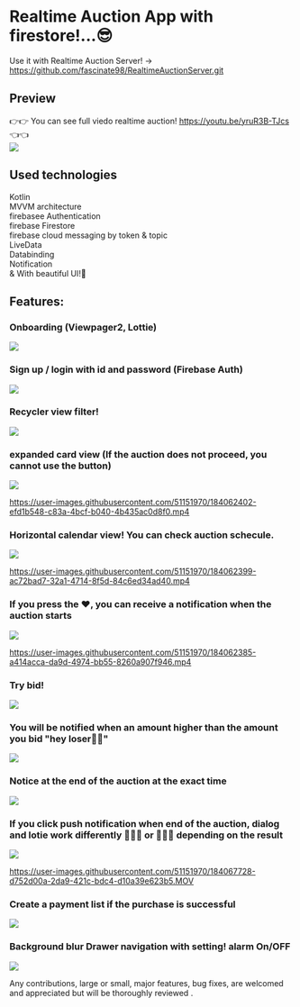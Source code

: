 

# Realtime Auction App with firestore!...😎

Use it with Realtime Auction Server! -> https://github.com/fascinate98/RealtimeAuctionServer.git <br>



## Preview
👉👉 You can see full viedo realtime auction! https://youtu.be/yruR3B-TJcs 👈👈 <br>
  <img src="https://user-images.githubusercontent.com/51151970/184061813-ab950354-87d8-46bc-a915-70265119e153.png">



## Used technologies

Kotlin<br>
MVVM architecture <br>
firebasee Authentication  <br> 
firebase Firestore  <br> 
firebase cloud messaging by token & topic<br>
LiveData <br>
Databinding <br>
Notification <br>
&
With beautiful UI!🥳 <br>


Features:<br>
----------
### Onboarding (Viewpager2, Lottie) <br>
  <img src="https://user-images.githubusercontent.com/51151970/184061792-c8255d8e-80e8-4cd1-bd21-5711c96c5b9f.png" ><br>

 

### Sign up / login with id and password (Firebase Auth)<br>
  <img src="https://user-images.githubusercontent.com/51151970/184061795-afa8bd2d-e68c-415b-a86d-499b55fd044f.png" ><br>


### Recycler view filter! <br>
<img src="https://user-images.githubusercontent.com/51151970/184061797-87412669-7be6-444d-880a-109fb37b4782.png" ><br>


### expanded card view (If the auction does not proceed, you cannot use the button) <br>
<img src="https://user-images.githubusercontent.com/51151970/184061798-d89d8b19-3682-4451-b1ce-1980bf71744f.png" ><br>


https://user-images.githubusercontent.com/51151970/184062402-efd1b548-c83a-4bcf-b040-4b435ac0d8f0.mp4




### Horizontal calendar view! You can check auction schecule.<br>
<img src="https://user-images.githubusercontent.com/51151970/184061799-32320c05-f496-4cf3-9ff9-37f7309f876a.png" ><br>

https://user-images.githubusercontent.com/51151970/184062399-ac72bad7-32a1-4714-8f5d-84c6ed34ad40.mp4



### If you press the ❤️, you can receive a notification when the auction starts  <br>
<img src="https://user-images.githubusercontent.com/51151970/184061801-675d12ee-7e41-4a74-931a-e44dc9e8f5e0.png" ><br>

https://user-images.githubusercontent.com/51151970/184062385-a414acca-da9d-4974-bb55-8260a907f946.mp4



### Try bid! <br>
<img src="https://user-images.githubusercontent.com/51151970/184061801-675d12ee-7e41-4a74-931a-e44dc9e8f5e0.png" ><br>



### You will be notified when an amount higher than the amount you bid "hey loser🤪🤪" <br>
<img src="https://user-images.githubusercontent.com/51151970/184061802-09296735-53e0-463f-8e98-ddfc82bb8f35.png" ><br>



### Notice at the end of the auction at the exact time <br>
<img src="https://user-images.githubusercontent.com/51151970/184061806-644be2b4-36b5-428c-bf3b-1b451fd77c14.png" ><br>




### If you click push notification when end of the auction, dialog and lotie work differently 🎉🎊🥳 or 🍂🥺💧 depending on the result  <br>
<img src="https://user-images.githubusercontent.com/51151970/184061809-99217f64-f3ca-4287-83c7-0d0520ebe6c7.png" ><br>

https://user-images.githubusercontent.com/51151970/184067728-d752d00a-2da9-421c-bdc4-d10a39e623b5.MOV




### Create a payment list if the purchase is successful<br>
<img src="https://user-images.githubusercontent.com/51151970/184061808-8dfe969f-6f70-41e1-9293-5dba8898fbda.png" ><br>




### Background blur Drawer navigation with setting! alarm On/OFF<br>
<img src="https://user-images.githubusercontent.com/51151970/184061812-3c01733d-60d0-4732-8120-1bde21b462a5.png" ><br>

Any contributions, large or small, major features, bug fixes, are welcomed and appreciated
but will be thoroughly reviewed .
